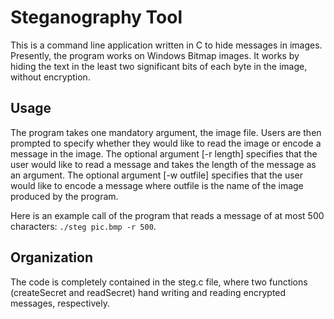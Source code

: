 # Steganography Tool

This is a command line application written in C to hide messages in images. Presently, the program works on Windows Bitmap images. It works by hiding the text in the least two significant bits of each byte in the image, without encryption.

## Usage

The program takes one mandatory argument, the image file. Users are then prompted to specify whether they would like to read the image or encode a message in the image. The optional argument [-r length] specifies that the user would like to read a message and takes the length of the message as an argument. The optional argument [-w outfile] specifies that the user would like to encode a message where outfile is the name of the image produced by the program.

Here is an example call of the program that reads a message of at most 500 characters: `./steg pic.bmp -r 500`.

## Organization

The code is completely contained in the steg.c file, where two functions (createSecret and readSecret) hand writing and reading encrypted messages, respectively.


